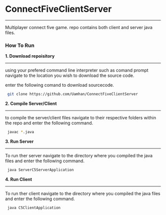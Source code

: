 # ConnectFiveClientServer

------------

Multiplayer connect five game. repo contains both client and server java files.

### How To Run
**1.  Download repoisitory**

------------

using your prefered command line interpreter such as comand prompt
navigate to the location you wish to download the source code.

enter the following comand to download sourcecode.
```bash
 git clone https://github.com/Uamhan/ConnectFiveClientServer
```
**2.  Compile Server/Client**

------------

to compile the server/client files navigate to their respective folders within the repo and enter the following command.
```bash
 javac *.java
```
**3.  Run Server**

------------
To run ther server navigate to the directory where you compiled the java files and enter the following command.
```bash
 java ServerC5ServerApplication
```
**4.  Run Client**

------------
To run ther client navigate to the directory where you compiled the java files and enter the following command.
```bash
 java C5ClientApplication
```

